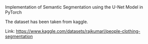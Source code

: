Implementation of Semantic Segmentation using the U-Net Model in PyTorch

The dataset has been taken from kaggle.

Link: https://www.kaggle.com/datasets/rajkumarl/people-clothing-segmentation
